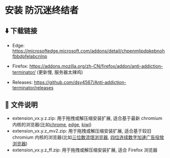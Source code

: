 # 安装 防沉迷终结者

## ⬇️ 下载链接

-   Edge: https://microsoftedge.microsoft.com/addons/detail/chpenmljpdpkebnohfbbdpfelabcnlnp

-   Firefox: https://addons.mozilla.org/zh-CN/firefox/addon/anti-addiction-terminator/ (更新慢, 服务器太辣鸡)
-   Releases: https://github.com/dsy4567/Anti-addiction-terminator/releases

## 📜 文件说明

-   extension_vx.y.z.zip: 用于拖拽或解压缩安装扩展, 适合基于最新 chromium 内核的浏览器(比如[chrome](https://google.cn/chrome), [edge](https://www.microsoft.com/zh-cn/edge), [kiwi](https://kiwibrowser.com/))
-   extension_vx.y.z_mv2.zip: 用于拖拽或解压缩安装扩展, 适合基于较旧 chromium 内核的浏览器(比如[三位数流氓浏览器](https://browser.360.cn/), [四位连续数字加速广告投放浏览器](https://ie.2345.cc/))
-   extension_vx.y.z_ff.zip: 用于拖拽或解压缩安装扩展, 适合 Firefox 浏览器
